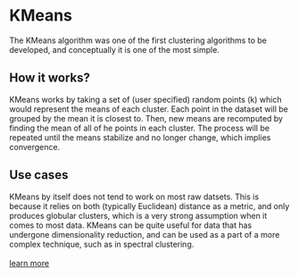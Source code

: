 # KMeans

The KMeans algorithm was one of the first clustering algorithms to be developed,
and conceptually it is one of the most simple.

## How it works?

KMeans works by taking a set of (user specified) random points (k) which would
represent the means of each cluster. Each point in the
dataset will be grouped by the mean it is closest to. Then, new means are
recomputed by finding the mean of all of he points in each cluster. The process
will be repeated until the means stabilize and no longer change, which implies
convergence.

## Use cases

KMeans by itself does not tend to work on most raw datsets. This is because it
relies on both (typically Euclidean) distance as a metric, and only produces
globular clusters, which is a very strong assumption when it comes to most data.
KMeans can be quite useful for data that has undergone dimensionality reduction,
and can be used as a part of a more complex technique, such as in spectral
clustering.
\
\
[learn more](https://en.wikipedia.org/wiki/K-means_clustering)